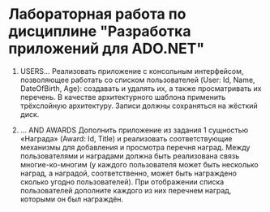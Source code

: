 # Лабораторная работа по дисциплине "Разработка приложений для ADO.NET" 

1. USERS…
Реализовать приложение с консольным интерфейсом, позволяющее работать со списком
пользователей (User: Id, Name, DateOfBirth, Age): создавать и удалять их, а также просматривать
их перечень. В качестве архитектурного шаблона применить трёхслойную архитектуру. Записи
должны сохраняться на жёсткий диск. 

2. … AND AWARDS
Дополнить приложение из задания 1 сущностью «Награда» (Award: Id, Title) и реализовать
соответствующие механизмы для добавления и просмотра перечня наград. Между пользователями
и наградами должна быть реализована связь многие-ко-многим (у каждого пользователя может
быть несколько наград, а наградой, соответственно, может быть награждено сколько угодно
пользователей). При отображении списка пользователей дополните каждого из них перечнем
наград, которыми он был награждён. 
